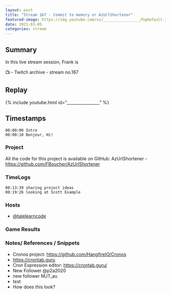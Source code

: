 ```yaml
---
layout: post
title: "Stream 167 - Commit to memory or AzUrlShortener"
featured-image: https://img.youtube.com/vi/________________/hqdefault.jpg
date: 2021-03-05
categories: stream
---
```


## Summary

In this live stream session, Frank is 

📺 - Twitch archive - stream no.167

## Replay

{% include youtube.html id="________________" %}
<br/><!--more-->


## Timestamps

    00:00:00 Intro
    00:00:10 Bonjour, Hi!


### Project

All the code for this project is available on GitHub: AzUrlShortener - https://github.com/FBoucher/AzUrlShortener

### TimeLogs

    00:13:39 sharing project ideas
    00:19:26 looking at Scott Example

### Hosts

- [@talelearncode](https://www.twitch.tv/talelearncode)

### Game Results


### Notes/ References / Snippets

- Cronos project:  https://github.com/HangfireIO/Cronos
- https://crontab.guru
- Cron Expression editor: https://crontab.guru/
- New Follower @p2a2020
- new follower MJT_au
- test
- How does this look?



